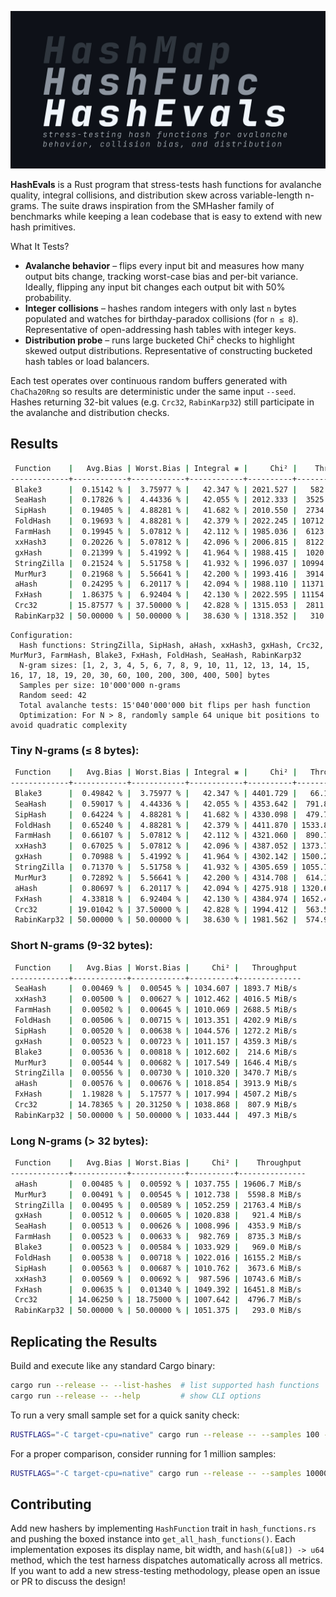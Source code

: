 [![HashEvals](https://github.com/ashvardanian/ashvardanian/blob/master/repositories/HashEvals.jpg?raw=true)](https://github.com/ashvardanian/HashEvals)

__HashEvals__ is a Rust program that stress-tests hash functions for avalanche quality, integral collisions, and distribution skew across variable-length n-grams.
The suite draws inspiration from the SMHasher family of benchmarks while keeping a lean codebase that is easy to extend with new hash primitives.

What It Tests?

- __Avalanche behavior__ – flips every input bit and measures how many output bits change, tracking worst-case bias and per-bit variance. Ideally, flipping any input bit changes each output bit with 50% probability.
- __Integer collisions__ – hashes random integers with only last `n` bytes populated and watches for birthday-paradox collisions (for `n ≤ 8`). Representative of open-addressing hash tables with integer keys.
- __Distribution probe__ – runs large bucketed Chi² checks to highlight skewed output distributions. Representative of constructing bucketed hash tables or load balancers.

Each test operates over continuous random buffers generated with `ChaCha20Rng` so results are deterministic under the same input `--seed`.
Hashes returning 32-bit values (e.g. `Crc32`, `RabinKarp32`) still participate in the avalanche and distribution checks.

## Results

```sh
 Function    |   Avg.Bias | Worst.Bias | Integral ⨳ |     Chi² |    Throughput 
-------------+------------+------------+------------+----------+---------------
 Blake3      |  0.15142 % |  3.75977 % |   42.347 % | 2021.527 |   582.1 MiB/s 
 SeaHash     |  0.17826 % |  4.44336 % |   42.055 % | 2012.333 |  3525.7 MiB/s 
 SipHash     |  0.19405 % |  4.88281 % |   41.682 % | 2010.550 |  2734.0 MiB/s 
 FoldHash    |  0.19693 % |  4.88281 % |   42.379 % | 2022.245 | 10712.6 MiB/s 
 FarmHash    |  0.19945 % |  5.07812 % |   42.112 % | 1985.036 |  6123.6 MiB/s 
 xxHash3     |  0.20226 % |  5.07812 % |   42.096 % | 2006.815 |  8122.3 MiB/s 
 gxHash      |  0.21399 % |  5.41992 % |   41.964 % | 1988.415 |  1020.3 MiB/s 
 StringZilla |  0.21524 % |  5.51758 % |   41.932 % | 1996.037 | 10994.1 MiB/s 
 MurMur3     |  0.21968 % |  5.56641 % |   42.200 % | 1993.416 |  3914.6 MiB/s 
 aHash       |  0.24295 % |  6.20117 % |   42.094 % | 1988.110 | 11371.3 MiB/s 
 FxHash      |  1.86375 % |  6.92404 % |   42.130 % | 2022.595 | 11154.7 MiB/s 
 Crc32       | 15.87577 % | 37.50000 % |   42.828 % | 1315.053 |  2811.4 MiB/s 
 RabinKarp32 | 50.00000 % | 50.00000 % |   38.630 % | 1318.352 |   310.4 MiB/s 
```

```
Configuration:
  Hash functions: StringZilla, SipHash, aHash, xxHash3, gxHash, Crc32, MurMur3, FarmHash, Blake3, FxHash, FoldHash, SeaHash, RabinKarp32
  N-gram sizes: [1, 2, 3, 4, 5, 6, 7, 8, 9, 10, 11, 12, 13, 14, 15, 16, 17, 18, 19, 20, 30, 60, 100, 200, 300, 400, 500] bytes
  Samples per size: 10'000'000 n-grams
  Random seed: 42
  Total avalanche tests: 15'040'000'000 bit flips per hash function
  Optimization: For N > 8, randomly sample 64 unique bit positions to avoid quadratic complexity
```

### Tiny N-grams (≤ 8 bytes):

```sh
 Function    |   Avg.Bias | Worst.Bias | Integral ⨳ |     Chi² |   Throughput 
-------------+------------+------------+------------+----------+--------------
 Blake3      |  0.49842 % |  3.75977 % |   42.347 % | 4401.729 |   66.1 MiB/s 
 SeaHash     |  0.59017 % |  4.44336 % |   42.055 % | 4353.642 |  791.8 MiB/s 
 SipHash     |  0.64224 % |  4.88281 % |   41.682 % | 4330.098 |  479.7 MiB/s 
 FoldHash    |  0.65240 % |  4.88281 % |   42.379 % | 4411.870 | 1533.8 MiB/s 
 FarmHash    |  0.66107 % |  5.07812 % |   42.112 % | 4321.060 |  890.7 MiB/s 
 xxHash3     |  0.67025 % |  5.07812 % |   42.096 % | 4387.052 | 1373.7 MiB/s 
 gxHash      |  0.70988 % |  5.41992 % |   41.964 % | 4302.142 | 1500.2 MiB/s 
 StringZilla |  0.71370 % |  5.51758 % |   41.932 % | 4305.659 | 1055.7 MiB/s 
 MurMur3     |  0.72892 % |  5.56641 % |   42.200 % | 4314.708 |  614.1 MiB/s 
 aHash       |  0.80697 % |  6.20117 % |   42.094 % | 4275.918 | 1320.6 MiB/s 
 FxHash      |  4.33818 % |  6.92404 % |   42.130 % | 4384.974 | 1652.4 MiB/s 
 Crc32       | 19.01042 % | 37.50000 % |   42.828 % | 1994.412 |  563.5 MiB/s 
 RabinKarp32 | 50.00000 % | 50.00000 % |   38.630 % | 1981.562 |  574.9 MiB/s 
 ```

### Short N-grams (9-32 bytes):

```sh
 Function    |   Avg.Bias | Worst.Bias |     Chi² |   Throughput 
-------------+------------+------------+----------+--------------
 SeaHash     |  0.00469 % |  0.00545 % | 1034.607 | 1893.7 MiB/s 
 xxHash3     |  0.00500 % |  0.00627 % | 1012.462 | 4016.5 MiB/s 
 FarmHash    |  0.00502 % |  0.00645 % | 1010.069 | 2688.5 MiB/s 
 FoldHash    |  0.00506 % |  0.00715 % | 1013.351 | 4202.9 MiB/s 
 SipHash     |  0.00520 % |  0.00638 % | 1044.576 | 1272.2 MiB/s 
 gxHash      |  0.00523 % |  0.00723 % | 1011.157 | 4359.3 MiB/s 
 Blake3      |  0.00536 % |  0.00818 % | 1012.602 |  214.6 MiB/s 
 MurMur3     |  0.00544 % |  0.00682 % | 1017.549 | 1646.4 MiB/s 
 StringZilla |  0.00556 % |  0.00730 % | 1010.320 | 3470.7 MiB/s 
 aHash       |  0.00576 % |  0.00676 % | 1018.854 | 3913.9 MiB/s 
 FxHash      |  1.19828 % |  5.17577 % | 1017.994 | 4507.2 MiB/s 
 Crc32       | 14.78365 % | 20.31250 % | 1038.868 |  807.9 MiB/s 
 RabinKarp32 | 50.00000 % | 50.00000 % | 1033.444 |  497.3 MiB/s 
```

### Long N-grams (> 32 bytes):

```sh
 Function    |   Avg.Bias | Worst.Bias |     Chi² |    Throughput 
-------------+------------+------------+----------+---------------
 aHash       |  0.00485 % |  0.00592 % | 1037.755 | 19606.7 MiB/s 
 MurMur3     |  0.00491 % |  0.00545 % | 1012.738 |  5598.8 MiB/s 
 StringZilla |  0.00495 % |  0.00589 % | 1052.259 | 21763.4 MiB/s 
 gxHash      |  0.00512 % |  0.00605 % | 1020.838 |   921.4 MiB/s 
 SeaHash     |  0.00513 % |  0.00626 % | 1008.996 |  4353.9 MiB/s 
 FarmHash    |  0.00523 % |  0.00633 % |  982.769 |  8735.3 MiB/s 
 Blake3      |  0.00523 % |  0.00584 % | 1033.929 |   969.0 MiB/s 
 FoldHash    |  0.00538 % |  0.00718 % | 1022.016 | 16155.2 MiB/s 
 SipHash     |  0.00563 % |  0.00687 % | 1010.762 |  3673.6 MiB/s 
 xxHash3     |  0.00569 % |  0.00692 % |  987.596 | 10743.6 MiB/s 
 FxHash      |  0.00635 % |  0.01340 % | 1049.392 | 16451.8 MiB/s 
 Crc32       | 14.06250 % | 18.75000 % | 1007.642 |  4796.7 MiB/s 
 RabinKarp32 | 50.00000 % | 50.00000 % | 1051.375 |   293.0 MiB/s 
```

## Replicating the Results

Build and execute like any standard Cargo binary:

```sh
cargo run --release -- --list-hashes  # list supported hash functions
cargo run --release -- --help         # show CLI options
```

To run a very small sample set for a quick sanity check:

```sh
RUSTFLAGS="-C target-cpu=native" cargo run --release -- --samples 100 --verbose
```

For a proper comparison, consider running for 1 million samples:

```sh
RUSTFLAGS="-C target-cpu=native" cargo run --release -- --samples 1000000
```

## Contributing

Add new hashers by implementing `HashFunction` trait in `hash_functions.rs` and pushing the boxed instance into `get_all_hash_functions()`.
Each implementation exposes its display name, bit width, and `hash(&[u8]) -> u64` method, which the test harness dispatches automatically across all metrics.
If you want to add a new stress-testing methodology, please open an issue or PR to discuss the design!
